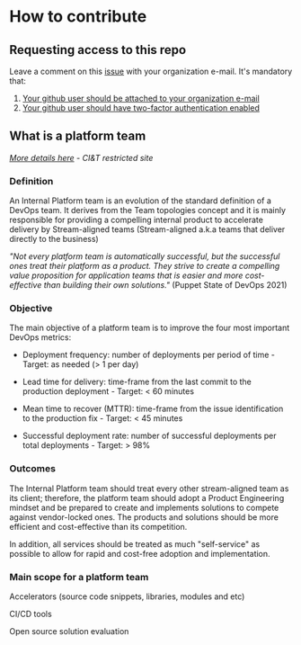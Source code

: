 # How to contribute

## Requesting access to this repo

Leave a comment on this [issue](https://github.com/ciandt-taurus-platform/ciandt-taurus-platform.github.io/issues/1) with your organization e-mail.
It's mandatory that:
1. [Your github user should be attached to your organization e-mail](https://docs.github.com/en/github/setting-up-and-managing-your-github-user-account/managing-email-preferences/adding-an-email-address-to-your-github-account)
2. [Your github user should have two-factor authentication enabled](https://docs.github.com/en/github/authenticating-to-github/securing-your-account-with-two-factor-authentication-2fa/configuring-two-factor-authentication) 


## What is a platform team

*[More details here](https://sites.google.com/ciandt.com/northatlantictecharea/tech/platform-team) - CI&T restricted site*

### Definition
An Internal Platform team is an evolution of the standard definition of a DevOps team.  It derives from the Team topologies concept and it is mainly responsible for providing a compelling internal product to accelerate delivery by Stream-aligned teams (Stream-aligned a.k.a teams that deliver directly to the business)

*"Not every platform team is automatically successful, but the successful ones treat their platform as a product. They strive to create a compelling value proposition for application teams that is easier and more cost-effective than building their own solutions."* (Puppet State of DevOps 2021)

### Objective
The main objective of a platform team is to improve the four most important DevOps metrics:

* Deployment frequency: number of deployments per period of time - Target:  as needed (> 1 per day)

* Lead time for delivery:  time-frame from the last commit to the production deployment - Target: < 60 minutes

* Mean time to recover (MTTR): time-frame from the issue identification to the production fix - Target: < 45 minutes

* Successful deployment rate: number of successful deployments per total deployments - Target: > 98%  

### Outcomes
The Internal Platform team should treat every other stream-aligned team as its client; therefore, the platform team should adopt a Product Engineering mindset and be prepared to create and implements solutions to compete against vendor-locked ones.  The products and solutions should be more efficient and cost-effective than its competition.

In addition, all services should be treated as much "self-service" as possible to allow for rapid and cost-free adoption and implementation.

### Main scope for a platform team
Accelerators (source code snippets, libraries, modules and etc)

CI/CD tools

Open source solution evaluation